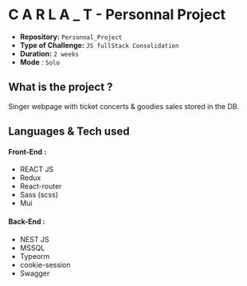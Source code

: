 # C A R L A _ T - Personnal Project  


- **Repository:** `Personnal_Project`
- **Type of Challenge:**  `JS fullStack Consolidation`
- **Duration:** `2 weeks` 
- **Mode** : `Solo`


## What is the project ?

Singer webpage with ticket concerts & goodies sales stored in the DB.


## Languages & Tech used 

#### Front-End :
- REACT JS
- Redux
- React-router
- Sass (scss)
- Mui

#### Back-End :
- NEST JS
- MSSQL
- Typeorm
- cookie-session
- Swagger
